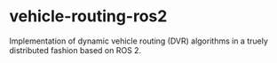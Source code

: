 # vehicle-routing-ros2
Implementation of dynamic vehicle routing (DVR) algorithms in a truely distributed fashion based on ROS 2.
